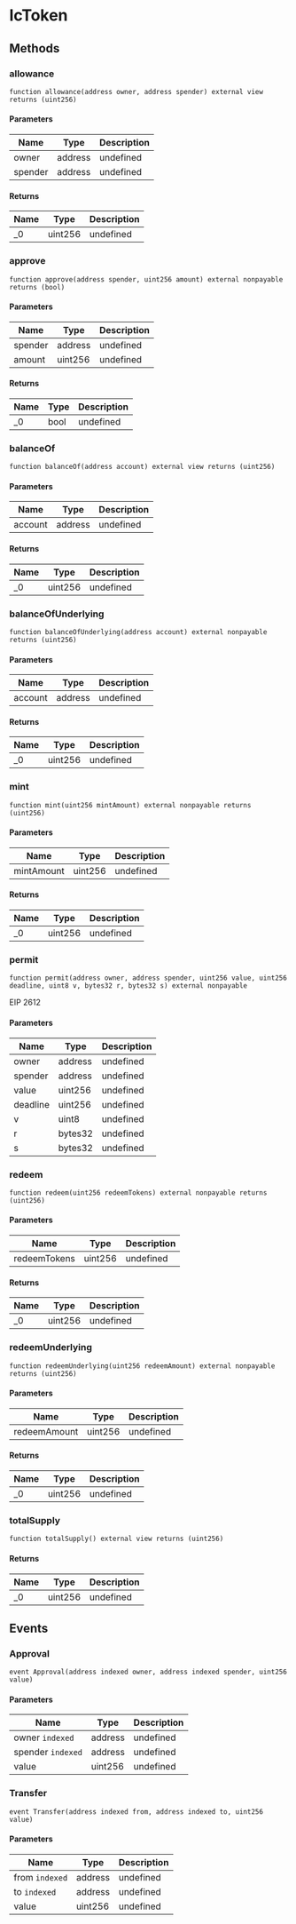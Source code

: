 # IcToken

## Methods

### allowance

```solidity
function allowance(address owner, address spender) external view returns (uint256)
```

#### Parameters

| Name    | Type    | Description |
| ------- | ------- | ----------- |
| owner   | address | undefined   |
| spender | address | undefined   |

#### Returns

| Name | Type    | Description |
| ---- | ------- | ----------- |
| \_0  | uint256 | undefined   |

### approve

```solidity
function approve(address spender, uint256 amount) external nonpayable returns (bool)
```

#### Parameters

| Name    | Type    | Description |
| ------- | ------- | ----------- |
| spender | address | undefined   |
| amount  | uint256 | undefined   |

#### Returns

| Name | Type | Description |
| ---- | ---- | ----------- |
| \_0  | bool | undefined   |

### balanceOf

```solidity
function balanceOf(address account) external view returns (uint256)
```

#### Parameters

| Name    | Type    | Description |
| ------- | ------- | ----------- |
| account | address | undefined   |

#### Returns

| Name | Type    | Description |
| ---- | ------- | ----------- |
| \_0  | uint256 | undefined   |

### balanceOfUnderlying

```solidity
function balanceOfUnderlying(address account) external nonpayable returns (uint256)
```

#### Parameters

| Name    | Type    | Description |
| ------- | ------- | ----------- |
| account | address | undefined   |

#### Returns

| Name | Type    | Description |
| ---- | ------- | ----------- |
| \_0  | uint256 | undefined   |

### mint

```solidity
function mint(uint256 mintAmount) external nonpayable returns (uint256)
```

#### Parameters

| Name       | Type    | Description |
| ---------- | ------- | ----------- |
| mintAmount | uint256 | undefined   |

#### Returns

| Name | Type    | Description |
| ---- | ------- | ----------- |
| \_0  | uint256 | undefined   |

### permit

```solidity
function permit(address owner, address spender, uint256 value, uint256 deadline, uint8 v, bytes32 r, bytes32 s) external nonpayable
```

EIP 2612

#### Parameters

| Name     | Type    | Description |
| -------- | ------- | ----------- |
| owner    | address | undefined   |
| spender  | address | undefined   |
| value    | uint256 | undefined   |
| deadline | uint256 | undefined   |
| v        | uint8   | undefined   |
| r        | bytes32 | undefined   |
| s        | bytes32 | undefined   |

### redeem

```solidity
function redeem(uint256 redeemTokens) external nonpayable returns (uint256)
```

#### Parameters

| Name         | Type    | Description |
| ------------ | ------- | ----------- |
| redeemTokens | uint256 | undefined   |

#### Returns

| Name | Type    | Description |
| ---- | ------- | ----------- |
| \_0  | uint256 | undefined   |

### redeemUnderlying

```solidity
function redeemUnderlying(uint256 redeemAmount) external nonpayable returns (uint256)
```

#### Parameters

| Name         | Type    | Description |
| ------------ | ------- | ----------- |
| redeemAmount | uint256 | undefined   |

#### Returns

| Name | Type    | Description |
| ---- | ------- | ----------- |
| \_0  | uint256 | undefined   |

### totalSupply

```solidity
function totalSupply() external view returns (uint256)
```

#### Returns

| Name | Type    | Description |
| ---- | ------- | ----------- |
| \_0  | uint256 | undefined   |

## Events

### Approval

```solidity
event Approval(address indexed owner, address indexed spender, uint256 value)
```

#### Parameters

| Name              | Type    | Description |
| ----------------- | ------- | ----------- |
| owner `indexed`   | address | undefined   |
| spender `indexed` | address | undefined   |
| value             | uint256 | undefined   |

### Transfer

```solidity
event Transfer(address indexed from, address indexed to, uint256 value)
```

#### Parameters

| Name           | Type    | Description |
| -------------- | ------- | ----------- |
| from `indexed` | address | undefined   |
| to `indexed`   | address | undefined   |
| value          | uint256 | undefined   |
